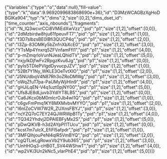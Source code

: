 {"Variables":{"type":"o","data":null},"fill-value":{"type":"k","data":9.9692099683868690e+36},"id":"D3MzWCAGBzXgHoDBGIKa904","typ":"k","dims":2,"size":[0,2],"dims_dset_id":["time_counter","axis_nbounds"],"fragments":[{"id":"N_IQ3wcvrCCi8VMiEdXwVzz","pid":"p1","size":[1,2],"offset":[0,0]},
{"id":"2dMzbirdw8hju61fpeuvFT7","pid":"p1","size":[1,2],"offset":[1,0]},
{"id":"f3D7slbzsBE0lBfi3QUCP4q","pid":"p1","size":[1,2],"offset":[2,0]},
{"id":"I3Zp-83OMKy5bZnfnXbXcE0","pid":"p1","size":[1,2],"offset":[3,0]},
{"id":"YTsMp4Ynxrq5ZFVnfamFfI1","pid":"p1","size":[1,2],"offset":[4,0]},
{"id":"p-mZmqrloVunNJeaLQhidTV","pid":"p1","size":[1,2],"offset":[5,0]},
{"id":"nxjyIkDjfwFv2RpgzKvu6Jg","pid":"p1","size":[1,2],"offset":[0,0]},
{"id":"pyIs5TDIePVlgdDyvucpJZV","pid":"p1","size":[1,2],"offset":[1,0]},
{"id":"52Bt7Y1Ny_WKLE3OeTvtXIO","pid":"p1","size":[1,2],"offset":[2,0]},
{"id":"J5NUdbqV4N87Rh3oZRoDMWg","pid":"p1","size":[1,2],"offset":[3,0]},
{"id":"oWqZfuT7pa-PaUMyWjiHIn9","pid":"p1","size":[1,2],"offset":[4,0]},
{"id":"gHJiLqEN-V4q1uzt0pjNY00","pid":"p1","size":[1,2],"offset":[5,0]},
{"id":"Ufs8JE8dLjuvb3YdIYT8LB5","pid":"p1","size":[1,2],"offset":[0,0]},
{"id":"Ca6JKcx0bM0mlcrOJb4wI1Q","pid":"p1","size":[1,2],"offset":[1,0]},
{"id":"c6gvFmPmq1KY8MXMvbvMYYO","pid":"p1","size":[1,2],"offset":[2,0]},
{"id":"l6nIZoCVW7W2R_ZUXnsFBYJ","pid":"p1","size":[1,2],"offset":[3,0]},
{"id":"ncYZQ7oC7EY24QJWRWpB1Ty","pid":"p1","size":[1,2],"offset":[4,0]},
{"id":"TQ342Yhdvj2DPAIEBFyMx2S","pid":"p1","size":[1,2],"offset":[5,0]},
{"id":"pDwQlKVB-h3d2AYpPl1TUcu","pid":"p1","size":[1,2],"offset":[0,0]},
{"id":"kcst7m7ulcX_EfiFl5afpdr","pid":"p1","size":[1,2],"offset":[1,0]},
{"id":"3MFQIhjouPeNl4qlR5VmBYQ","pid":"p1","size":[1,2],"offset":[2,0]},
{"id":"cgQTLieLgRowxVb2Y9ub365","pid":"p1","size":[1,2],"offset":[3,0]},
{"id":"UnHHOq3-cHB0T_SV44WShwT","pid":"p1","size":[1,2],"offset":[4,0]},
{"id":"wp2VKi3Un2kNc5_vIarPhE4","pid":"p1","size":[1,2],"offset":[5,0]}]}
